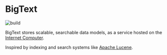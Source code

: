 # BigText

![build](https://github.com/matthewhammer/motoko-bigtext/workflows/build/badge.svg)

BigText stores scalable, searchable data models, as a service hosted on the [Internet Computer](https://dfinity.org/).

Inspired by indexing and search systems like [Apache Lucene](https://en.wikipedia.org/wiki/Apache_Lucene).